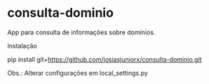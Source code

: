 # consulta-dominio

App para consulta de informações sobre domínios.


Instalação

pip install git+https://github.com/josiasjuniorx/consulta-dominio.git



Obs.: Alterar configurações em local_settings.py
 
